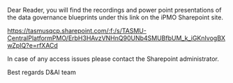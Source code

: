 Dear Reader, 
you will find the recordings and power point presentations of the data governance blueprints under this link on the iPMO Sharepoint site.

https://tasmusqcp.sharepoint.com/:f:/s/TASMU-CentralPlatformPMO/ErbH3HAvzVNHnQ90UNb4SMUBfbUM_k_iGKnIvogBXwZpIQ?e=rfXACd

In case of any access issues please contact the Sharepoint administrator.

Best regards
D&AI team